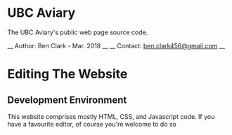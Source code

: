 # UBC Aviary
The UBC Aviary's public web page source code.

__ Author: Ben Clark - Mar. 2018 __
__ Contact: ben.clark456@gmail.com __

# Editing The Website

## Development Environment
This website comprises mostly HTML, CSS, and Javascript code. If you
have a favourite editor, of course you're welcome to do so
